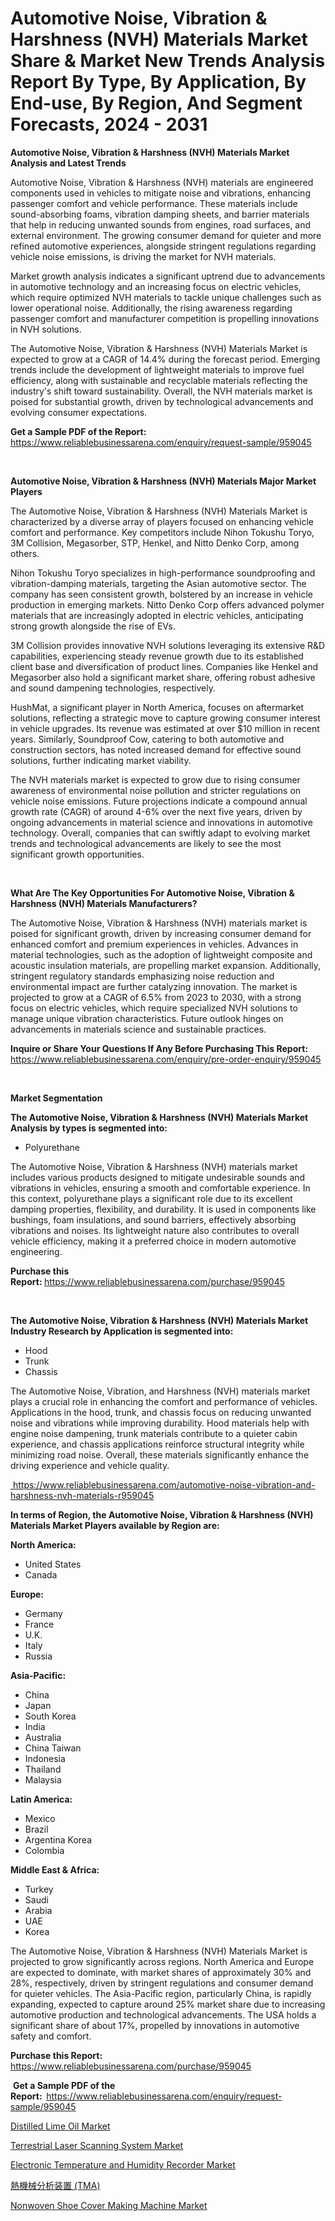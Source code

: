 <p><h1>Automotive Noise, Vibration & Harshness (NVH) Materials Market Share & Market New Trends Analysis Report By Type, By Application, By End-use, By Region, And Segment Forecasts, 2024 - 2031</h1></p><p><strong>Automotive Noise, Vibration & Harshness (NVH) Materials Market Analysis and Latest Trends</strong></p>
<p><p>Automotive Noise, Vibration & Harshness (NVH) materials are engineered components used in vehicles to mitigate noise and vibrations, enhancing passenger comfort and vehicle performance. These materials include sound-absorbing foams, vibration damping sheets, and barrier materials that help in reducing unwanted sounds from engines, road surfaces, and external environment. The growing consumer demand for quieter and more refined automotive experiences, alongside stringent regulations regarding vehicle noise emissions, is driving the market for NVH materials.</p><p>Market growth analysis indicates a significant uptrend due to advancements in automotive technology and an increasing focus on electric vehicles, which require optimized NVH materials to tackle unique challenges such as lower operational noise. Additionally, the rising awareness regarding passenger comfort and manufacturer competition is propelling innovations in NVH solutions. </p><p>The Automotive Noise, Vibration & Harshness (NVH) Materials Market is expected to grow at a CAGR of 14.4% during the forecast period. Emerging trends include the development of lightweight materials to improve fuel efficiency, along with sustainable and recyclable materials reflecting the industry's shift toward sustainability. Overall, the NVH materials market is poised for substantial growth, driven by technological advancements and evolving consumer expectations.</p></p>
<p><strong>Get a Sample PDF of the Report:&nbsp;</strong> <a href="https://www.reliablebusinessarena.com/enquiry/request-sample/959045">https://www.reliablebusinessarena.com/enquiry/request-sample/959045</a></p>
<p>&nbsp;</p>
<p><strong>Automotive Noise, Vibration & Harshness (NVH) Materials Major Market Players</strong></p>
<p><p>The Automotive Noise, Vibration & Harshness (NVH) Materials Market is characterized by a diverse array of players focused on enhancing vehicle comfort and performance. Key competitors include Nihon Tokushu Toryo, 3M Collision, Megasorber, STP, Henkel, and Nitto Denko Corp, among others. </p><p>Nihon Tokushu Toryo specializes in high-performance soundproofing and vibration-damping materials, targeting the Asian automotive sector. The company has seen consistent growth, bolstered by an increase in vehicle production in emerging markets. Nitto Denko Corp offers advanced polymer materials that are increasingly adopted in electric vehicles, anticipating strong growth alongside the rise of EVs.</p><p>3M Collision provides innovative NVH solutions leveraging its extensive R&D capabilities, experiencing steady revenue growth due to its established client base and diversification of product lines. Companies like Henkel and Megasorber also hold a significant market share, offering robust adhesive and sound dampening technologies, respectively. </p><p>HushMat, a significant player in North America, focuses on aftermarket solutions, reflecting a strategic move to capture growing consumer interest in vehicle upgrades. Its revenue was estimated at over $10 million in recent years. Similarly, Soundproof Cow, catering to both automotive and construction sectors, has noted increased demand for effective sound solutions, further indicating market viability.</p><p>The NVH materials market is expected to grow due to rising consumer awareness of environmental noise pollution and stricter regulations on vehicle noise emissions. Future projections indicate a compound annual growth rate (CAGR) of around 4-6% over the next five years, driven by ongoing advancements in material science and innovations in automotive technology. Overall, companies that can swiftly adapt to evolving market trends and technological advancements are likely to see the most significant growth opportunities.</p></p>
<p>&nbsp;</p>
<p><strong>What Are The Key Opportunities For Automotive Noise, Vibration & Harshness (NVH) Materials Manufacturers?</strong></p>
<p><p>The Automotive Noise, Vibration & Harshness (NVH) materials market is poised for significant growth, driven by increasing consumer demand for enhanced comfort and premium experiences in vehicles. Advances in material technologies, such as the adoption of lightweight composite and acoustic insulation materials, are propelling market expansion. Additionally, stringent regulatory standards emphasizing noise reduction and environmental impact are further catalyzing innovation. The market is projected to grow at a CAGR of 6.5% from 2023 to 2030, with a strong focus on electric vehicles, which require specialized NVH solutions to manage unique vibration characteristics. Future outlook hinges on advancements in materials science and sustainable practices.</p></p>
<p><strong>Inquire or Share Your Questions If Any Before Purchasing This Report:</strong> <a href="https://www.reliablebusinessarena.com/enquiry/pre-order-enquiry/959045">https://www.reliablebusinessarena.com/enquiry/pre-order-enquiry/959045</a></p>
<p>&nbsp;</p>
<p><strong>Market Segmentation</strong></p>
<p><strong>The Automotive Noise, Vibration & Harshness (NVH) Materials Market Analysis by types is segmented into:</strong></p>
<p><ul><li>Polyurethane</li></ul></p>
<p><p>The Automotive Noise, Vibration & Harshness (NVH) materials market includes various products designed to mitigate undesirable sounds and vibrations in vehicles, ensuring a smooth and comfortable experience. In this context, polyurethane plays a significant role due to its excellent damping properties, flexibility, and durability. It is used in components like bushings, foam insulations, and sound barriers, effectively absorbing vibrations and noises. Its lightweight nature also contributes to overall vehicle efficiency, making it a preferred choice in modern automotive engineering.</p></p>
<p><strong>Purchase this Report:&nbsp;</strong><a href="https://www.reliablebusinessarena.com/purchase/959045">https://www.reliablebusinessarena.com/purchase/959045</a></p>
<p>&nbsp;</p>
<p><strong>The Automotive Noise, Vibration & Harshness (NVH) Materials Market Industry Research by Application is segmented into:</strong></p>
<p><ul><li>Hood</li><li>Trunk</li><li>Chassis</li></ul></p>
<p><p>The Automotive Noise, Vibration, and Harshness (NVH) materials market plays a crucial role in enhancing the comfort and performance of vehicles. Applications in the hood, trunk, and chassis focus on reducing unwanted noise and vibrations while improving durability. Hood materials help with engine noise dampening, trunk materials contribute to a quieter cabin experience, and chassis applications reinforce structural integrity while minimizing road noise. Overall, these materials significantly enhance the driving experience and vehicle quality.</p></p>
<p><a href="https://www.reliablebusinessarena.com/automotive-noise-vibration-and-harshness-nvh-materials-r959045">&nbsp;https://www.reliablebusinessarena.com/automotive-noise-vibration-and-harshness-nvh-materials-r959045</a></p>
<p><strong>In terms of Region, the Automotive Noise, Vibration & Harshness (NVH) Materials Market Players available by Region are:</strong></p>
<p>
    <p> <strong> North America: </strong>
        <ul>
            <li>United States</li>
            <li>Canada</li>
        </ul>
        </p> 
    <p> <strong> Europe: </strong>
        <ul>
            <li>Germany</li>
            <li>France</li>
            <li>U.K.</li>
            <li>Italy</li>
            <li>Russia</li>
        </ul>
        </p> 
    <p> <strong> Asia-Pacific: </strong>
        <ul>
            <li>China</li>
            <li>Japan</li>
            <li>South Korea</li>
            <li>India</li>
            <li>Australia</li>
            <li>China Taiwan</li>
            <li>Indonesia</li>
            <li>Thailand</li>
            <li>Malaysia</li>
        </ul>
        </p> 
    <p> <strong> Latin America: </strong>
        <ul>
            <li>Mexico</li>
            <li>Brazil</li>
            <li>Argentina Korea</li>
            <li>Colombia</li>
        </ul>
        </p> 
    <p> <strong> Middle East & Africa: </strong>
        <ul>
            <li>Turkey</li>
            <li>Saudi</li>
            <li>Arabia</li>
            <li>UAE</li>
            <li>Korea</li>
        </ul>
    </p>
    </p>
<p><p>The Automotive Noise, Vibration & Harshness (NVH) Materials Market is projected to grow significantly across regions. North America and Europe are expected to dominate, with market shares of approximately 30% and 28%, respectively, driven by stringent regulations and consumer demand for quieter vehicles. The Asia-Pacific region, particularly China, is rapidly expanding, expected to capture around 25% market share due to increasing automotive production and technological advancements. The USA holds a significant share of about 17%, propelled by innovations in automotive safety and comfort.</p></p>
<p><strong>Purchase this Report: </strong><a href="https://www.reliablebusinessarena.com/purchase/959045">https://www.reliablebusinessarena.com/purchase/959045</a></p>
<p>&nbsp;<strong>Get a Sample PDF of the Report:&nbsp;&nbsp;</strong><a href="https://www.reliablebusinessarena.com/enquiry/request-sample/959045">https://www.reliablebusinessarena.com/enquiry/request-sample/959045</a></p>
<p><strong></strong></p>
<p><p><a href="https://issuu.com/reportprime-2/docs/distilled-lime-oil-market-size-2030_9e4c58bd06f8d0">Distilled Lime Oil Market</a></p><p><a href="https://medium.com/@billyrice626/the-terrestrial-laser-scanning-system-market-is-experiencing-higher-than-anticipated-demand-f9da2bc027b4">Terrestrial Laser Scanning System Market</a></p><p><a href="https://issuu.com/reportprime-2/docs/electronic-temperature-and-humidity_172b763f74079c">Electronic Temperature and Humidity Recorder Market</a></p><p><a href="https://medium.com/@emmittkutch2023/thermomechanical-analyzer-tma-market-%E3%81%AF-%E3%82%B3%E3%82%B9%E3%83%88%E7%AE%A1%E7%90%86%E3%81%A8%E5%8A%B9%E7%8E%87%E5%90%91%E4%B8%8A%E3%82%92%E5%84%AA%E5%85%88%E3%81%97%E3%81%BE%E3%81%99-%E3%81%95%E3%82%89%E3%81%AB-%E5%A0%B1%E5%91%8A%E6%9B%B8%E3%81%AF%E5%B8%82%E5%A0%B4%E3%81%AE%E9%9C%80%E8%A6%81%E9%9D%A2%E3%81%A8%E4%BE%9B%E7%B5%A6%E9%9D%A2%E3%81%AE%E4%B8%A1%E6%96%B9%E3%82%92%E3%82%AB%E3%83%90%E3%83%BC%E3%81%97%E3%81%A6%E3%81%84%E3%81%BE%E3%81%99-c41db92c3e22">熱機械分析装置 (TMA)</a></p><p><a href="https://www.linkedin.com/pulse/nonwoven-shoe-cover-making-machine-market-share-size-trends-industry-ipmef?trackingId=W2%2BBiCCVToOKQdO%2B9T2KMw%3D%3D">Nonwoven Shoe Cover Making Machine Market</a></p></p>